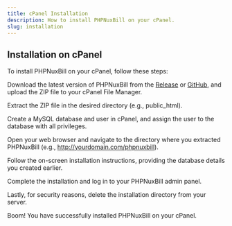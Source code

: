 ```yaml
---
title: cPanel Installation
description: How to install PHPNuxBill on your cPanel.
slug: installation
---
```


## Installation on cPanel

To install PHPNuxBill on your cPanel, follow these steps:

Download the latest version of PHPNuxBill from the [Release](https://github.com/phpnuxbill/phpnuxbill/releases) or [GitHub](https://github.com/phpnuxbill/phpnuxbill), and upload the ZIP file to your cPanel File Manager.

Extract the ZIP file in the desired directory (e.g., public_html).

Create a MySQL database and user in cPanel, and assign the user to the database with all privileges.

Open your web browser and navigate to the directory where you extracted PHPNuxBill (e.g., http://yourdomain.com/phpnuxbill).

Follow the on-screen installation instructions, providing the database details you created earlier.

Complete the installation and log in to your PHPNuxBill admin panel.

Lastly, for security reasons, delete the installation directory from your server.

Boom! You have successfully installed PHPNuxBill on your cPanel.

